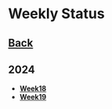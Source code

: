 # Weekly Status

## **[Back](../../../../README.md)**

## 2024

- **[Week18](./week18.md)**
- **[Week19](./week19.md)**
